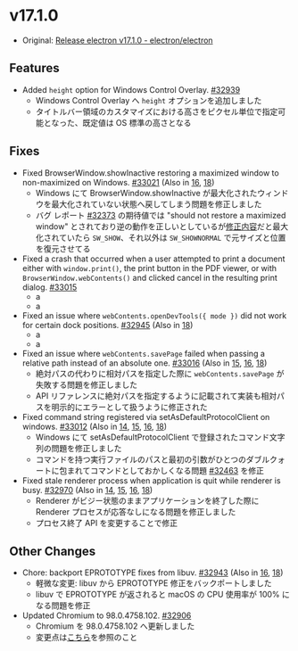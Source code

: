 # v17.1.0

- Original: [Release electron v17.1.0 - electron/electron](https://github.com/electron/electron/releases/tag/v17.1.0)

## Features

- Added `height` option for Windows Control Overlay. [#32939](https://github.com/electron/electron/pull/32939)
  - Windows Control Overlay へ `height` オプションを追加しました
  - タイトルバー領域のカスタマイズにおける高さをピクセル単位で指定可能となった、既定値は OS 標準の高さとなる

## Fixes

- Fixed BrowserWindow.showInactive restoring a maximized window to non-maximized on Windows. [#33021](https://github.com/electron/electron/pull/33021) (Also in [16](https://github.com/electron/electron/pull/33020), [18](https://github.com/electron/electron/pull/33022))
  - Windows にて BrowserWindow.showInactive が最大化されたウィンドウを最大化されていない状態へ戻してしまう問題を修正しました
  - バグ レポート [#32373](https://github.com/electron/electron/issues/32373) の期待値では "should not restore a maximized window" とされており逆の動作を正しいとしているが[修正内容](https://github.com/electron/electron/pull/32870/files)だと最大化されていたら `SW_SHOW`、それ以外は `SW_SHOWNORMAL` で元サイズと位置を復元させてる
- Fixed a crash that occurred when a user attempted to print a document either with `window.print()`, the print button in the PDF viewer, or with `BrowserWindow.webContents()` and clicked cancel in the resulting print dialog. [#33015](https://github.com/electron/electron/pull/33015)
  - a
  - a
- Fixed an issue where `webContents.openDevTools({ mode })` did not work for certain dock positions. [#32945](https://github.com/electron/electron/pull/32945) (Also in [18](https://github.com/electron/electron/pull/32946))
  - a
  - a
- Fixed an issue where `webContents.savePage` failed when passing a relative path instead of an absolute one. [#33016](https://github.com/electron/electron/pull/33016) (Also in [15](https://github.com/electron/electron/pull/33018), [16](https://github.com/electron/electron/pull/33017), [18](https://github.com/electron/electron/pull/33019))
  - 絶対パスの代わりに相対パスを指定した際に `webContents.savePage` が失敗する問題を修正しました
  - API リファレンスに絶対パスを指定するように記載されて実装も相対パスを明示的にエラーとして扱うように修正された
- Fixed command string registered via setAsDefaultProtocolClient on windows. [#33012](https://github.com/electron/electron/pull/33012) (Also in [14](https://github.com/electron/electron/pull/33009), [15](https://github.com/electron/electron/pull/33011), [16](https://github.com/electron/electron/pull/33010), [18](https://github.com/electron/electron/pull/33013))
  - Windows にて setAsDefaultProtocolClient で登録されたコマンド文字列の問題を修正しました
  - コマンドを持つ実行ファイルのパスと最初の引数がひとつのダブルクォートに包まれてコマンドとしておかしくなる問題 [#32463](https://github.com/electron/electron/issues/32463) を修正
- Fixed stale renderer process when application is quit while renderer is busy. [#32970](https://github.com/electron/electron/pull/32970) (Also in [14](https://github.com/electron/electron/pull/32968), [15](https://github.com/electron/electron/pull/32967), [16](https://github.com/electron/electron/pull/32969), [18](https://github.com/electron/electron/pull/32971))
  - Renderer がビジー状態のままアプリケーションを終了した際に Renderer プロセスが応答なしになる問題を修正しました
  - プロセス終了 API を変更することで修正

## Other Changes

- Chore: backport EPROTOTYPE fixes from libuv. [#32943](https://github.com/electron/electron/pull/32943) (Also in [16](https://github.com/electron/electron/pull/32942), [18](https://github.com/electron/electron/pull/32944))
  - 軽微な変更: libuv から EPROTOTYPE 修正をバックポートしました
  - libuv で EPROTOTYPE が返されると macOS の CPU 使用率が 100% になる問題を修正
- Updated Chromium to 98.0.4758.102. [#32906](https://github.com/electron/electron/pull/32906)
  - Chromium を 98.0.4758.102 へ更新しました
  - 変更点は[こちら](https://chromium.googlesource.com/chromium/src/+log/98.0.4758.82..98.0.4758.102?n=10000&pretty=fuller)を参照のこと
